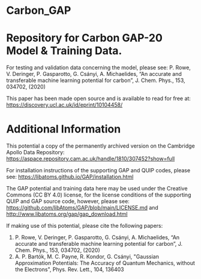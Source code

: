# Carbon_GAP
# Repository for Carbon GAP-20 Model &amp; Training Data. 

For testing and validation data concerning the model, please see: P. Rowe, V. Deringer, P. Gasparotto, G. Csányi, A. Michaelides, “An accurate and transferable machine learning potential for carbon”, J. Chem. Phys., 153, 034702, (2020)

This paper has been made open source and is available to read for free at: https://discovery.ucl.ac.uk/id/eprint/10104458/


# Additional Information

This potential a copy of the permanently archived version on the Cambridge Apollo Data Repository: https://aspace.repository.cam.ac.uk/handle/1810/307452?show=full

For installation instructions of the supporting GAP and QUIP codes, please see: https://libatoms.github.io/GAP/installation.html

The GAP potential and training data here may be used under the Creative Commons (CC BY 4.0) license, for the license conditions of the supporting QUIP and GAP source code, however, please see: https://github.com/libAtoms/GAP/blob/main/LICENSE.md and http://www.libatoms.org/gap/gap_download.html

If making use of this potential, please cite the following papers:

1.	P. Rowe, V. Deringer, P. Gasparotto, G. Csányi, A. Michaelides, “An accurate and transferable machine learning potential for carbon”, J. Chem. Phys., 153, 034702, (2020)
2.	A. P. Bartók, M. C. Payne, R. Kondor, G. Csányi, "Gaussian Approximation Potentials: The Accuracy of Quantum Mechanics, without the Electrons", Phys. Rev. Lett., 104, 136403
